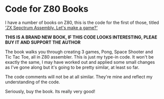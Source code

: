Code for Z80 Books
==

I have a number of books on Z80, this is the code for the first of those, titled
['ZX Sepctrum Assembly. Let's make a game?'](https://amzn.eu/d/dLCbOvH)

**THIS IS A BRAND NEW BOOK, IF THIS CODE LOOKS INTERESTING, PLEAE BUY IT AND
SUPPORT THE AUTHOR**

The book walks you through creating 3 games, Pong, Space Shooter and Tic Tac Toe,
all in Z80 assembler. This is just my type-in code. It won't be exactly the same, I
may have worked out and applied some small changes as I've gone along but it's going
to be pretty similar, at least so far.

The code comments will not be at all similar. They're mine and reflect my
understanding of the code.

Seriously, buy the book. Its really very good!
